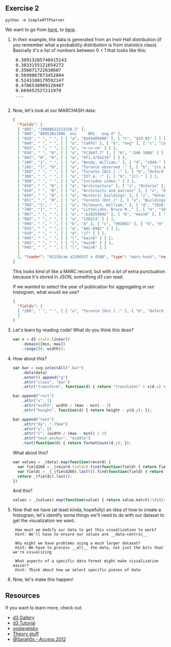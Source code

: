 ## Exercise 2

`python -m SimpleHTTPServer` 

We want to go from [here](http://0.0.0.0:8000/d3example/), to [here](http://0.0.0.0:8000/histogram/index.html).

1. In their example, the data is generated from an Irwil-Hall distribution (if you remember what a probability distribution is from statistics class).  Basically it's a list of numbers between 0 < 1 that looks like this:

    <pre>
    0.38913265748415143
	0.3833155121654272
	0.356871722638607
	0.5699867873452604
	0.5243100179592147
	0.4786530909128487
	0.669452527211979
	...
    </pre>

2. Now, let's look at our MARCHASH data:

    ```json
    {
      "fields": [
      [ "005", "19980622213320.3" ], 
      [ "008", "860530s1986  onc     001   eng d" ], 
      [ "020", " ", " ", [ [ "a", "0195405080" ], [ "c", "$29.95" ] ] ], 
      [ "040", " ", " ", [ [ "a", "CaOTU" ], [ "b", "eng" ], [ "c", "CaOONL" ], [ "d", "WaOLN" ], [ "d", "CaOTR" ] ] ], 
      [ "043", " ", " ", [ [ "a", "n-cn-on" ] ] ], 
      [ "050", " ", "0", [ [ "a", "FC3097.7" ], [ "b", ".D46 1986" ] ] ], 
      [ "082", "0", "0", [ [ "a", "971.3/54119" ] ] ], 
      [ "100", "1", " ", [ [ "a", "Dendy, William," ], [ "d", "1948-" ] ] ], 
      [ "245", "1", "0", [ [ "a", "Toronto observed :" ], [ "b", "its architecture, patrons, and history /" ], [ "c", "William Dendy & William Kilbourn ; photographs by Bruce Litteljohn & William Dendy." ] ] ], 
      [ "260", " ", " ", [ [ "a", "Toronto [Ont.] :" ], [ "b", "Oxford University Press," ], [ "c", "1986." ] ] ], 
      [ "300", " ", " ", [ [ "a", "327 p. :" ], [ "b", "ill." ] ] ], 
      [ "500", " ", " ", [ [ "a", "Includes index." ] ] ], 
      [ "650", " ", "0", [ [ "a", "Architecture" ], [ "z", "Ontario" ], [ "z", "Toronto" ], [ "x", "History." ] ] ], 
      [ "650", " ", "0", [ [ "a", "Architects and patrons" ], [ "z", "Ontario" ], [ "z", "Toronto" ], [ "x", "History." ] ] ], 
      [ "650", " ", "0", [ [ "a", "Historic buildings" ], [ "z", "Ontario" ], [ "z", "Toronto." ] ] ], 
      [ "651", " ", "0", [ [ "a", "Toronto (Ont.)" ], [ "x", "Buildings, structures, etc." ], [ "x", "History." ] ] ], 
      [ "700", "1", " ", [ [ "a", "Kilbourn, William," ], [ "d", "1926-1995." ] ] ], 
      [ "700", "1", " ", [ [ "a", "Litteljohn, Bruce M.," ], [ "d", "1935-" ] ] ], 
      [ "907", " ", " ", [ [ "a", ".b10259892" ], [ "b", "main6" ], [ "c", "-" ] ] ], 
      [ "902", " ", " ", [ [ "a", "130224" ] ] ], 
      [ "998", " ", " ", [ [ "b", "4" ], [ "c", "991001" ], [ "d", "m" ], [ "e", "b" ], [ "f", "-" ], [ "g", "0" ] ] ], 
      [ "935", " ", " ", [ [ "a", "AAC-6982" ] ] ], 
      [ "910", " ", " ", [ [ "d", "jf" ] ] ], 
      [ "945", " ", " ", [ [ "l", "main6" ] ] ], 
      [ "945", " ", " ", [ [ "l", "main6" ] ] ], 
      [ "945", " ", " ", [ [ "l", "main6" ] ]
      ]
      ], "leader": "01158cam a2200337 a 4500", "type": "marc-hash", "version": [ 1, 0 ]
    }
    ```

    This looks _kind_ of like a MARC record, but with a lot of extra punctuation because it's stored in JSON, something d3 can read.
    
    If we wanted to select the year of publication for aggregating in our histogram, what would we use?

	```json
    {
      "fields": [
      [ "260", " ", " ", [ [ "a", "Toronto [Ont.] :" ], [ "b", "Oxford University Press," ], [ "c", "1986." ] ] ], 
      ]
    }
	```
	
3. Let's learn by reading code! What do you think this does?

	```javascript
    var x = d3.scale.linear()
        .domain([min, max])
        .range([0, width]);
	```

4. How about this?

	```javascript
    var bar = svg.selectAll(".bar")
        .data(data)
        .enter().append("g")
        .attr("class", "bar")
        .attr("transform", function(d) { return "translate(" + x(d.x) + "," + y(d.y) + ")"; });

    bar.append("rect")
        .attr("x", 1)
        .attr("width", width / (max - min) - 2)
        .attr("height", function(d) { return height - y(d.y); });

    bar.append("text")
        .attr("dy", ".75em")
        .attr("y", 6)
        .attr("x", (width / (max - min)) / 2)
        .attr("text-anchor", "middle")
        .text(function(d) { return formatCount(d.y); });
	```

	What about this?

    ```javascript
    var values = _(data).map(function(record) {
      var field260 = _(record.fields).find(function(field) { return field[0] == "260" })
      var fieldc = _(_(field260).last()).find(function(field) { return field[0] == "c" })
      return _(fieldc).last();
    })
	```

	And this?

    ```javascript
    values = _(values).map(function(value) { return value.match(/\d{4}/)[0] })
    ```

5. Now that we have (at least kinda, hopefully) an idea of how to create a histogram, let's identify some things we'll need to do with our dataset to get the visualization we want.

		How must we modify our data to get this visualization to work?
		Hint: We'll have to ensure our values are __data-centric__

		Why might we have problems using a much larger dataset?
		Hint: We have to process __all__ the data, not just the bits that we're visualizing

		What aspects of a specific data format might make visualization easier?
		Hint: Think about how we select specific pieces of data

6. Now, let's make this happen!

## Resources

If you want to learn more, check out:
    
- [d3 Gallery](https://github.com/mbostock/d3/wiki/Gallery)
- [d3 Tutorial](http://alignedleft.com/tutorials/d3/)
- [vogievetsky](http://vogievetsky.github.io/IntroD3/#1)
- [Theory stuff](http://www.amazon.ca/Designing-Data-Visualizations-Noah-Iliinsky/dp/1449312284/)
- [@Sarah0s - Access 2012](http://www.youtube.com/watch?v=U5gAHdlobsM)
